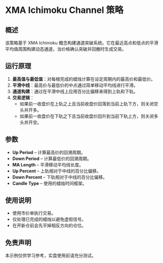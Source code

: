 # XMA Ichimoku Channel 策略

## 概述

该策略基于 XMA Ichimoku 概念构建通道突破系统。它在最近高点和低点的平滑平均值周围构建动态通道，当价格确认突破并回撤时生成交易。

## 运行原理

1. **最高值与最低值**：对每根完成的蜡烛计算在设定周期内的最高价和最低价。
2. **平滑中线**：最高价与最低价的中点通过简单移动平均线进行平滑。
3. **通道构建**：通过在平滑中线上应用百分比偏移来得到上轨和下轨。
4. **交易逻辑**：
   - 如果前一收盘价在上轨之上且当前收盘价回落到当前上轨下方，则关闭空头并开多。
   - 如果前一收盘价在下轨之下且当前收盘价回升到当前下轨上方，则关闭多头并开空。

## 参数

- **Up Period** – 计算最高价的回溯周期。
- **Down Period** – 计算最低价的回溯周期。
- **MA Length** – 平滑移动平均线长度。
- **Up Percent** – 上轨相对于中线的百分比偏移。
- **Down Percent** – 下轨相对于中线的百分比偏移。
- **Candle Type** – 使用的蜡烛时间框架。

## 使用说明

- 使用市价单执行交易。
- 仅处理已完成的蜡烛以避免虚假信号。
- 在开新仓前会先平掉相反方向的仓位。

## 免责声明

本示例仅供学习参考，实盘使用前请充分测试。
